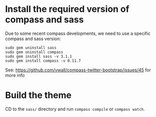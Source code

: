
# Install the required version of compass and sass

Due to some recent compass developments, we need to use a specific compass and sass version:

    sudo gem uninstall sass
    sudo gem uninstall compass
    sudo gem install sass -v 3.1.1
    sudo gem install compass -v 0.11.7

See: https://github.com/vwall/compass-twitter-bootstrap/issues/45 for more info


# Build the theme

CD to the ``sass/`` directory and run ``compass compile`` or ``compass watch``.
